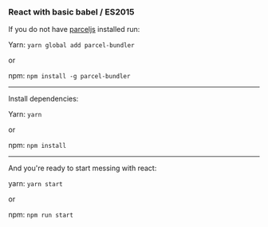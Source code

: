 ### React with basic babel / ES2015 


If you do not have [parceljs](https://parceljs.org/) installed run:

Yarn:
`yarn global add parcel-bundler`

or

npm: `npm install -g parcel-bundler`

---

Install dependencies:

Yarn: `yarn` 

or

npm: `npm install`

--- 

And you're ready to start messing with react:

yarn: `yarn start`

or

npm: `npm run start`

